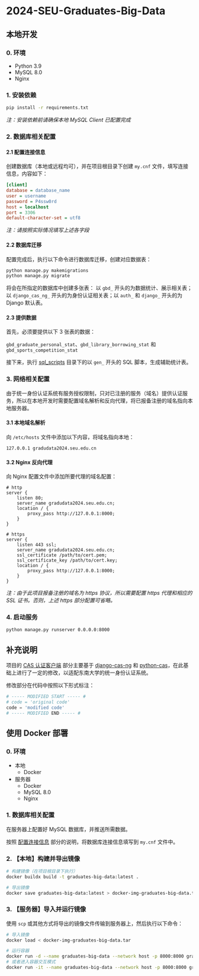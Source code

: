 # 2024-SEU-Graduates-Big-Data

## 本地开发

### 0. 环境

- Python 3.9
- MySQL 8.0
- Nginx

### 1. 安装依赖

```bash
pip install -r requirements.txt
```

_注：安装依赖前请确保本地 MySQL Client 已配置完成_

### 2. 数据库相关配置

#### 2.1 配置连接信息

创建数据库（本地或远程均可），并在项目根目录下创建 `my.cnf` 文件，填写连接信息，内容如下：

```ini
[client]
database = database_name
user = username
password = P4ssw0rd
host = localhost
port = 3306
default-character-set = utf8
```

_注：请按照实际情况填写上述各字段_

#### 2.2 数据库迁移

配置完成后，执行以下命令进行数据库迁移，创建对应数据表：

```bash
python manage.py makemigrations
python manage.py migrate
```

将会在所指定的数据库中创建多张表： 以 `gbd_` 开头的为数据统计、展示相关表；以 `django_cas_ng_`
开头的为身份认证相关表；以 `auth_` 和 `django_` 开头的为 Django 默认表。

#### 2.3 提供数据

首先，必须要提供以下 3 张表的数据：

`gbd_graduate_personal_stat`、`gbd_library_borrowing_stat` 和 `gbd_sports_competition_stat`

接下来，执行 [sql_scripts](./sql_scripts) 目录下的以 `gen_` 开头的 SQL 脚本，生成辅助统计表。

### 3. 网络相关配置

由于统一身份认证系统有服务授权限制，只对已注册的服务（域名）提供认证服务，所以在本地开发时需要配置域名解析和反向代理，将已报备注册的域名指向本地服务器。

#### 3.1 本地域名解析

向 `/etc/hosts` 文件中添加以下内容，将域名指向本地：

```text
127.0.0.1 gradudata2024.seu.edu.cn
```

#### 3.2 Nginx 反向代理

向 Nginx 配置文件中添加所要代理的域名配置：

```nginx
# http
server {
    listen 80;
    server_name gradudata2024.seu.edu.cn;
    location / {
        proxy_pass http://127.0.0.1:8000;
    }
}

# https
server {
    listen 443 ssl;
    server_name gradudata2024.seu.edu.cn;
    ssl_certificate /path/to/cert.pem;
    ssl_certificate_key /path/to/cert.key;
    location / {
        proxy_pass http://127.0.0.1:8000;
    }
}
```

_注：由于此项目报备注册的域名为 https 协议，所以需要配置 https 代理和相应的 SSL 证书。否则，上述 https 部分配置可省略。_

### 4. 启动服务

```bash
python manage.py runserver 0.0.0.0:8000
```

## 补充说明

项目的 [CAS 认证客户端](./django_cas_ng) 部分主要基于 [django-cas-ng](https://github.com/django-cas-ng/django-cas-ng)
和 [python-cas](https://github.com/python-cas/python-cas)，在此基础上进行了一定的修改，以适配东南大学的统一身份认证系统。

修改部分在代码中按照以下形式标注：

```python
# ----- MODIFIED START ----- #
# code = 'original code'
code = 'modified code'
# ----- MODIFIED END ----- #
```

## 使用 Docker 部署

### 0. 环境

- 本地
    - Docker
- 服务器
    - Docker
    - MySQL 8.0
    - Nginx

### 1. 数据库相关配置

在服务器上配置好 MySQL 数据库，并推送所需数据。

按照 [配置连接信息](#21-配置连接信息) 部分的说明，将数据库连接信息填写到 `my.cnf` 文件中。

### 2. 【本地】构建并导出镜像

```bash
# 构建镜像（在项目根目录下执行）
docker buildx build -t graduates-big-data:latest .

# 导出镜像
docker save graduates-big-data:latest > docker-img-graduates-big-data.tar
```

### 3. 【服务器】导入并运行镜像

使用 `scp` 或其他方式将导出的镜像文件传输到服务器上，然后执行以下命令：

```bash
# 导入镜像
docker load < docker-img-graduates-big-data.tar

# 运行容器
docker run -d --name graduates-big-data --network host -p 8000:8000 graduates-big-data:latest
# 或者进入容器交互模式
docker run -it --name graduates-big-data --network host -p 8000:8000 graduates-big-data:latest /bin/bash
```
